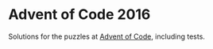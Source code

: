 Advent of Code 2016
===================

Solutions for the puzzles at [Advent of Code](http://adventofcode.com/), including tests.